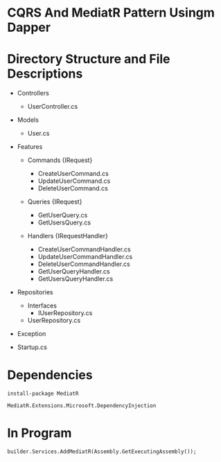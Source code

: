 # CQRS And MediatR Pattern Usingm Dapper

# Directory Structure and File Descriptions

- Controllers
  - UserController.cs

- Models
  - User.cs

- Features
  - Commands {IRequest}
    - CreateUserCommand.cs
    - UpdateUserCommand.cs
    - DeleteUserCommand.cs

  - Queries {IRequest}
    - GetUserQuery.cs
    - GetUsersQuery.cs

  - Handlers {IRequestHandler}
    - CreateUserCommandHandler.cs
    - UpdateUserCommandHandler.cs
    - DeleteUserCommandHandler.cs
    - GetUserQueryHandler.cs
    - GetUsersQueryHandler.cs

- Repositories
  - Interfaces
    - IUserRepository.cs
  - UserRepository.cs

- Exception
 
- Startup.cs


# Dependencies

```
install-package MediatR
```
```
MediatR.Extensions.Microsoft.DependencyInjection
```
# In Program
```
builder.Services.AddMediatR(Assembly.GetExecutingAssembly());
```
